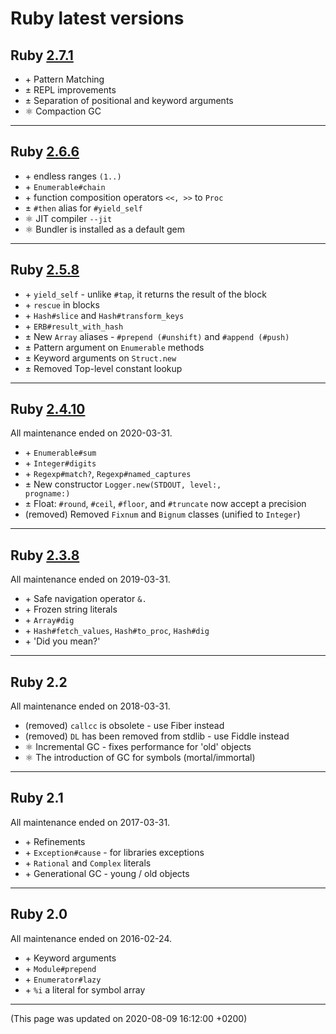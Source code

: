 # Ruby latest versions




## Ruby [2.7.1](https://www.ruby-lang.org/en/news/2020/03/31/ruby-2-7-1-released/)
  

  * &#43; Pattern Matching
  * &#177; REPL improvements
  * &#177; Separation of positional and keyword arguments
  * &#9883; Compaction GC
  
----



## Ruby [2.6.6](https://www.ruby-lang.org/en/news/2020/03/31/ruby-2-6-6-released/)
  

  * &#43; endless ranges <code>(1..)</code>
  * &#43; <code>Enumerable#chain</code>
  * &#43; function composition operators <code><<, >></code> to <code>Proc</code>
  * &#177; <code>#then</code> alias for <code>#yield_self</code>
  * &#9883; JIT compiler <code>--jit</code>
  * &#9883; Bundler is installed as a default gem
  
----



## Ruby [2.5.8](https://www.ruby-lang.org/en/news/2020/03/31/ruby-2-5-8-released/)
  

  * &#43; <code>yield_self</code> - unlike <code>#tap</code>, it returns the result of the block
  * &#43; <code>rescue</code> in blocks
  * &#43; <code>Hash#slice</code> and <code>Hash#transform_keys</code>
  * &#43; <code>ERB#result_with_hash</code>
  * &#177; New <code>Array</code> aliases - <code>#prepend (#unshift)</code> and <code>#append (#push)</code>
  * &#177; Pattern argument on <code>Enumerable</code> methods
  * &#177; Keyword arguments on <code>Struct.new</code>
  * &#177; Removed Top-level constant lookup
  
----



## Ruby [2.4.10](https://www.ruby-lang.org/en/news/2020/03/31/ruby-2-4-10-released/)
  

All maintenance ended on 2020-03-31.
  
  * &#43; <code>Enumerable#sum</code>
  * &#43; <code>Integer#digits</code>
  * &#43; <code>Regexp#match?</code>, <code>Regexp#named_captures</code>
  * &#177; New constructor <code>Logger.new(STDOUT, level:, progname:)</code>
  * &#177; Float: <code>#round</code>, <code>#ceil</code>, <code>#floor</code>, and <code>#truncate</code> now accept a precision
  * (removed) Removed <code>Fixnum</code> and <code>Bignum</code> classes (unified to <code>Integer</code>)
  
----



## Ruby [2.3.8](https://www.ruby-lang.org/en/news/2018/10/17/ruby-2-3-8-released)
  

All maintenance ended on 2019-03-31.
  
  * &#43; Safe navigation operator <code>&.</code>
  * &#43; Frozen string literals
  * &#43; <code>Array#dig</code>
  * &#43; <code>Hash#fetch_values</code>, <code>Hash#to_proc</code>, <code>Hash#dig</code>
  * &#43; 'Did you mean?'
  
----



## Ruby 2.2
  

All maintenance ended on 2018-03-31.
  
  * (removed) <code>callcc</code> is obsolete - use Fiber instead
  * (removed) <code>DL</code> has been removed from stdlib - use Fiddle instead
  * &#9883; Incremental GC - fixes performance for 'old' objects
  * &#9883; The introduction of GC for symbols (mortal/immortal)
  
----



## Ruby 2.1
  

All maintenance ended on 2017-03-31.
  
  * &#43; Refinements
  * &#43; <code>Exception#cause</code> - for libraries exceptions
  * &#43; <code>Rational</code> and <code>Complex</code> literals
  * &#43; Generational GC - young / old objects
  
----



## Ruby 2.0
  

All maintenance ended on 2016-02-24.
  
  * &#43; Keyword arguments
  * &#43; <code>Module#prepend</code>
  * &#43; <code>Enumerator#lazy</code>
  * &#43; <code>%i</code> a literal for symbol array
  
----

(This page was updated on 2020-08-09 16:12:00 +0200)
